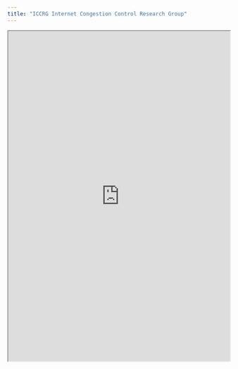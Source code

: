 ```yaml
---
title: "ICCRG Internet Congestion Control Research Group"
---
```



<iframe height="750" width="100%" src="https://ewelton.github.io/ktest/wiki.html#ICCRG%20Internet%20Congestion%20Control%20Research%20Group"></iframe>
